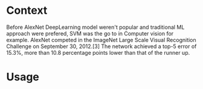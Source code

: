 # Context

Before AlexNet DeepLearning model weren't popular and traditional ML approach were prefered, SVM was the go to in Computer vision for example.
AlexNet competed in the ImageNet Large Scale Visual Recognition Challenge on September 30, 2012.[3] The network achieved a top-5 error of 15.3%, more than 10.8 percentage points lower than that of the runner up.

# Usage
